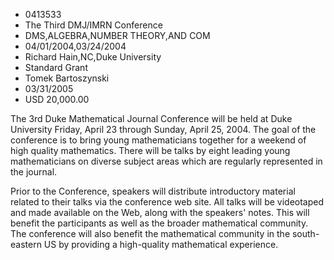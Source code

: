 
* 0413533
* The Third DMJ/IMRN Conference
* DMS,ALGEBRA,NUMBER THEORY,AND COM
* 04/01/2004,03/24/2004
* Richard Hain,NC,Duke University
* Standard Grant
* Tomek Bartoszynski
* 03/31/2005
* USD 20,000.00

The 3rd Duke Mathematical Journal Conference will be held at Duke University
Friday, April 23 through Sunday, April 25, 2004. The goal of the conference is
to bring young mathematicians together for a weekend of high quality
mathematics. There will be talks by eight leading young mathematicians on
diverse subject areas which are regularly represented in the journal.

Prior to the Conference, speakers will distribute introductory material related
to their talks via the conference web site. All talks will be videotaped and
made available on the Web, along with the speakers' notes. This will benefit the
participants as well as the broader mathematical community. The conference will
also benefit the mathematical community in the south-eastern US by providing a
high-quality mathematical experience.


